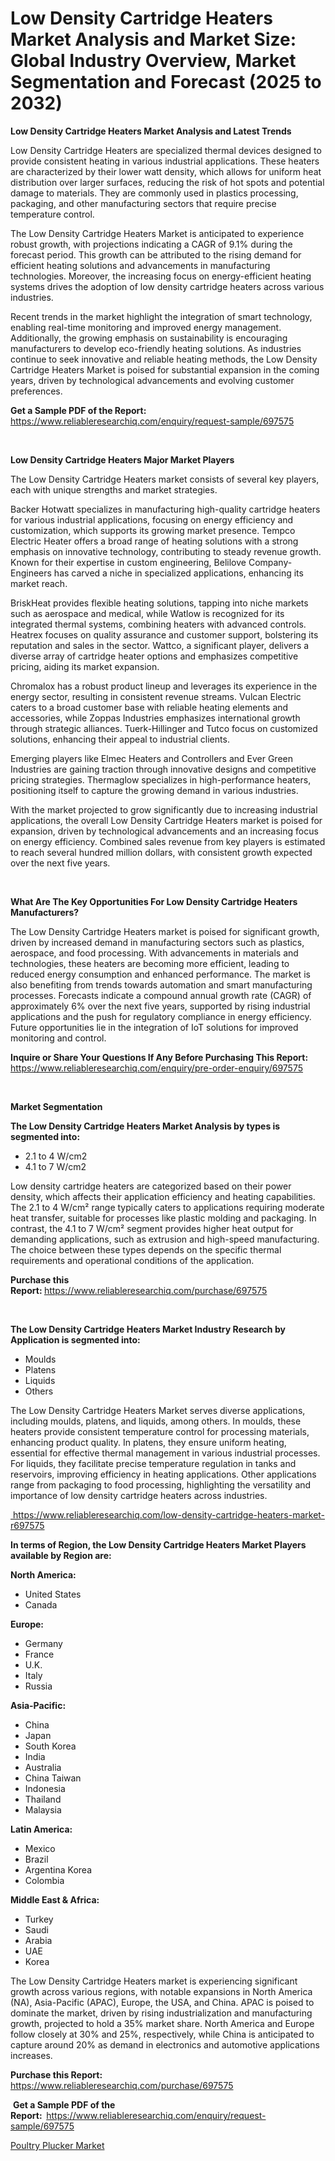 <p><h1>Low Density Cartridge Heaters Market Analysis and Market Size: Global Industry Overview, Market Segmentation and Forecast (2025 to 2032)</h1></p><p><strong>Low Density Cartridge Heaters Market Analysis and Latest Trends</strong></p>
<p><p>Low Density Cartridge Heaters are specialized thermal devices designed to provide consistent heating in various industrial applications. These heaters are characterized by their lower watt density, which allows for uniform heat distribution over larger surfaces, reducing the risk of hot spots and potential damage to materials. They are commonly used in plastics processing, packaging, and other manufacturing sectors that require precise temperature control.</p><p>The Low Density Cartridge Heaters Market is anticipated to experience robust growth, with projections indicating a CAGR of 9.1% during the forecast period. This growth can be attributed to the rising demand for efficient heating solutions and advancements in manufacturing technologies. Moreover, the increasing focus on energy-efficient heating systems drives the adoption of low density cartridge heaters across various industries.</p><p>Recent trends in the market highlight the integration of smart technology, enabling real-time monitoring and improved energy management. Additionally, the growing emphasis on sustainability is encouraging manufacturers to develop eco-friendly heating solutions. As industries continue to seek innovative and reliable heating methods, the Low Density Cartridge Heaters Market is poised for substantial expansion in the coming years, driven by technological advancements and evolving customer preferences.</p></p>
<p><strong>Get a Sample PDF of the Report:&nbsp;</strong> <a href="https://www.reliableresearchiq.com/enquiry/request-sample/697575?utm_campaign=2471&utm_medium=2&utm_source=Github&utm_content=ia&utm_term=17022025&utm_id=low-density-cartridge-heaters">https://www.reliableresearchiq.com/enquiry/request-sample/697575</a></p>
<p>&nbsp;</p>
<p><strong>Low Density Cartridge Heaters Major Market Players</strong></p>
<p><p>The Low Density Cartridge Heaters market consists of several key players, each with unique strengths and market strategies. </p><p>Backer Hotwatt specializes in manufacturing high-quality cartridge heaters for various industrial applications, focusing on energy efficiency and customization, which supports its growing market presence. Tempco Electric Heater offers a broad range of heating solutions with a strong emphasis on innovative technology, contributing to steady revenue growth. Known for their expertise in custom engineering, Belilove Company-Engineers has carved a niche in specialized applications, enhancing its market reach.</p><p>BriskHeat provides flexible heating solutions, tapping into niche markets such as aerospace and medical, while Watlow is recognized for its integrated thermal systems, combining heaters with advanced controls. Heatrex focuses on quality assurance and customer support, bolstering its reputation and sales in the sector. Wattco, a significant player, delivers a diverse array of cartridge heater options and emphasizes competitive pricing, aiding its market expansion.</p><p>Chromalox has a robust product lineup and leverages its experience in the energy sector, resulting in consistent revenue streams. Vulcan Electric caters to a broad customer base with reliable heating elements and accessories, while Zoppas Industries emphasizes international growth through strategic alliances. Tuerk-Hillinger and Tutco focus on customized solutions, enhancing their appeal to industrial clients.</p><p>Emerging players like Elmec Heaters and Controllers and Ever Green Industries are gaining traction through innovative designs and competitive pricing strategies. Thermaglow specializes in high-performance heaters, positioning itself to capture the growing demand in various industries.</p><p>With the market projected to grow significantly due to increasing industrial applications, the overall Low Density Cartridge Heaters market is poised for expansion, driven by technological advancements and an increasing focus on energy efficiency. Combined sales revenue from key players is estimated to reach several hundred million dollars, with consistent growth expected over the next five years.</p></p>
<p>&nbsp;</p>
<p><strong>What Are The Key Opportunities For Low Density Cartridge Heaters Manufacturers?</strong></p>
<p><p>The Low Density Cartridge Heaters market is poised for significant growth, driven by increased demand in manufacturing sectors such as plastics, aerospace, and food processing. With advancements in materials and technologies, these heaters are becoming more efficient, leading to reduced energy consumption and enhanced performance. The market is also benefiting from trends towards automation and smart manufacturing processes. Forecasts indicate a compound annual growth rate (CAGR) of approximately 6% over the next five years, supported by rising industrial applications and the push for regulatory compliance in energy efficiency. Future opportunities lie in the integration of IoT solutions for improved monitoring and control.</p></p>
<p><strong>Inquire or Share Your Questions If Any Before Purchasing This Report:</strong> <a href="https://www.reliableresearchiq.com/enquiry/pre-order-enquiry/697575?utm_campaign=2471&utm_medium=2&utm_source=Github&utm_content=ia&utm_term=17022025&utm_id=low-density-cartridge-heaters">https://www.reliableresearchiq.com/enquiry/pre-order-enquiry/697575</a></p>
<p>&nbsp;</p>
<p><strong>Market Segmentation</strong></p>
<p><strong>The Low Density Cartridge Heaters Market Analysis by types is segmented into:</strong></p>
<p><ul><li>2.1 to 4 W/cm2</li><li>4.1 to 7 W/cm2</li></ul></p>
<p><p>Low density cartridge heaters are categorized based on their power density, which affects their application efficiency and heating capabilities. The 2.1 to 4 W/cm² range typically caters to applications requiring moderate heat transfer, suitable for processes like plastic molding and packaging. In contrast, the 4.1 to 7 W/cm² segment provides higher heat output for demanding applications, such as extrusion and high-speed manufacturing. The choice between these types depends on the specific thermal requirements and operational conditions of the application.</p></p>
<p><strong>Purchase this Report:&nbsp;</strong><a href="https://www.reliableresearchiq.com/purchase/697575?utm_campaign=2471&utm_medium=2&utm_source=Github&utm_content=ia&utm_term=17022025&utm_id=low-density-cartridge-heaters">https://www.reliableresearchiq.com/purchase/697575</a></p>
<p>&nbsp;</p>
<p><strong>The Low Density Cartridge Heaters Market Industry Research by Application is segmented into:</strong></p>
<p><ul><li>Moulds</li><li>Platens</li><li>Liquids</li><li>Others</li></ul></p>
<p><p>The Low Density Cartridge Heaters Market serves diverse applications, including moulds, platens, and liquids, among others. In moulds, these heaters provide consistent temperature control for processing materials, enhancing product quality. In platens, they ensure uniform heating, essential for effective thermal management in various industrial processes. For liquids, they facilitate precise temperature regulation in tanks and reservoirs, improving efficiency in heating applications. Other applications range from packaging to food processing, highlighting the versatility and importance of low density cartridge heaters across industries.</p></p>
<p><a href="https://www.reliableresearchiq.com/low-density-cartridge-heaters-market-r697575?utm_campaign=2471&utm_medium=2&utm_source=Github&utm_content=ia&utm_term=17022025&utm_id=low-density-cartridge-heaters">&nbsp;https://www.reliableresearchiq.com/low-density-cartridge-heaters-market-r697575</a></p>
<p><strong>In terms of Region, the Low Density Cartridge Heaters Market Players available by Region are:</strong></p>
<p>
    <p> <strong> North America: </strong>
        <ul>
            <li>United States</li>
            <li>Canada</li>
        </ul>
        </p> 
    <p> <strong> Europe: </strong>
        <ul>
            <li>Germany</li>
            <li>France</li>
            <li>U.K.</li>
            <li>Italy</li>
            <li>Russia</li>
        </ul>
        </p> 
    <p> <strong> Asia-Pacific: </strong>
        <ul>
            <li>China</li>
            <li>Japan</li>
            <li>South Korea</li>
            <li>India</li>
            <li>Australia</li>
            <li>China Taiwan</li>
            <li>Indonesia</li>
            <li>Thailand</li>
            <li>Malaysia</li>
        </ul>
        </p> 
    <p> <strong> Latin America: </strong>
        <ul>
            <li>Mexico</li>
            <li>Brazil</li>
            <li>Argentina Korea</li>
            <li>Colombia</li>
        </ul>
        </p> 
    <p> <strong> Middle East & Africa: </strong>
        <ul>
            <li>Turkey</li>
            <li>Saudi</li>
            <li>Arabia</li>
            <li>UAE</li>
            <li>Korea</li>
        </ul>
    </p>
    </p>
<p><p>The Low Density Cartridge Heaters market is experiencing significant growth across various regions, with notable expansions in North America (NA), Asia-Pacific (APAC), Europe, the USA, and China. APAC is poised to dominate the market, driven by rising industrialization and manufacturing growth, projected to hold a 35% market share. North America and Europe follow closely at 30% and 25%, respectively, while China is anticipated to capture around 20% as demand in electronics and automotive applications increases.</p></p>
<p><strong>Purchase this Report: </strong><a href="https://www.reliableresearchiq.com/purchase/697575?utm_campaign=2471&utm_medium=2&utm_source=Github&utm_content=ia&utm_term=17022025&utm_id=low-density-cartridge-heaters">https://www.reliableresearchiq.com/purchase/697575</a></p>
<p>&nbsp;<strong>Get a Sample PDF of the Report:&nbsp;&nbsp;</strong><a href="https://www.reliableresearchiq.com/enquiry/request-sample/697575?utm_campaign=2471&utm_medium=2&utm_source=Github&utm_content=ia&utm_term=17022025&utm_id=low-density-cartridge-heaters">https://www.reliableresearchiq.com/enquiry/request-sample/697575</a></p>
<p><strong></strong></p>
<p><p><a href="https://github.com/raffadongraffadong/Market-Research-Report-List-1/blob/main/poultry-plucker-market.md?utm_campaign=2471&utm_medium=2&utm_source=Github&utm_content=ia&utm_term=17022025&utm_id=low-density-cartridge-heaters">Poultry Plucker Market</a></p></p>